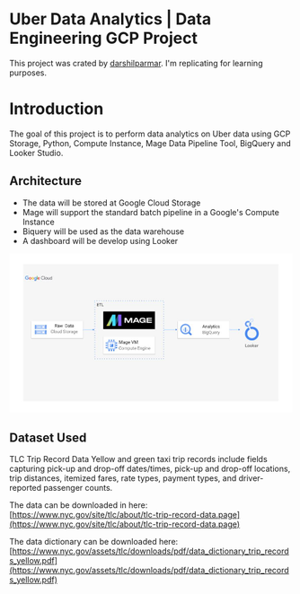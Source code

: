 # Uber Data Analytics | Data Engineering GCP Project

This project was crated by [darshilparmar](https://github.com/darshilparmar). I'm replicating for learning purposes.

# Introduction
The goal of this project is to perform data analytics on Uber data using GCP Storage, Python, Compute Instance, Mage Data Pipeline Tool, BigQuery and Looker Studio.

## Architecture
 - The data will be stored at Google Cloud Storage
 - Mage will support the standard batch pipeline in a Google's Compute Instance
 - Biquery will be used as the data warehouse
 - A dashboard will be develop using Looker

![Architechture](https://github.com/alexandrecardososantos/uber_etl_pipeline_data_engineering_project/blob/main/architecture.jpg)

## Dataset Used

TLC Trip Record Data Yellow and green taxi trip records include fields capturing pick-up and drop-off dates/times, pick-up and drop-off locations, trip distances, itemized fares, rate types, payment types, and driver-reported passenger counts.

The data can be downloaded in here: [https://www.nyc.gov/site/tlc/about/tlc-trip-record-data.page](https://www.nyc.gov/site/tlc/about/tlc-trip-record-data.page)

The data dictionary can be downloaded here: [https://www.nyc.gov/assets/tlc/downloads/pdf/data_dictionary_trip_records_yellow.pdf](https://www.nyc.gov/assets/tlc/downloads/pdf/data_dictionary_trip_records_yellow.pdf)
